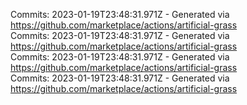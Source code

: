 Commits: 2023-01-19T23:48:31.971Z - Generated via https://github.com/marketplace/actions/artificial-grass
<br>
Commits: 2023-01-19T23:48:31.971Z - Generated via https://github.com/marketplace/actions/artificial-grass
<br>
Commits: 2023-01-19T23:48:31.971Z - Generated via https://github.com/marketplace/actions/artificial-grass
<br>
Commits: 2023-01-19T23:48:31.971Z - Generated via https://github.com/marketplace/actions/artificial-grass
<br>
